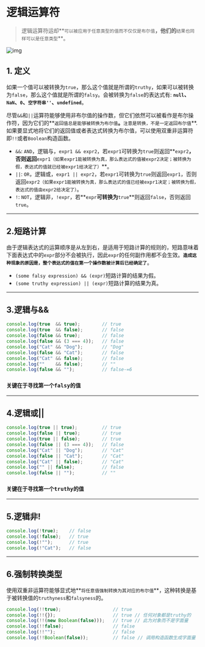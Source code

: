 # 逻辑运算符

> 逻辑运算符运却**`可以被应用于任意类型的值而不仅仅是布尔值`**，他们的**`结果也同样可以是任意类型`**。

![img](https://api2.mubu.com/v3/document_image/dd852787-f5ba-492c-bc9b-7b29bedcf678-10071129.jpg)



## 1. 定义

如果一个值可以被转换为`true`，那么这个值就是所谓的`truthy`，如果可以被转换为`false`，那么这个值就是所谓的`falsy`。会被转换为`false`的表达式有: **`null`、`NaN`、`0`、`空字符串''`、`undefined`**。

尽管`&&`和`||`运算符能够使用非布尔值的操作数，但它们依然可以被看作是布尔操作符，因为它们的**`返回值总是能够被转换为布尔值`**。**`注意是转换，不是一定返回布尔值`**.如果要显式地将它们的返回值或者表达式转换为布尔值，可以使用双重非运算符即`!!`或者`Boolean`构造函数。

- `&&`: `AND`，逻辑与，`expr1 && expr2`，若`expr1`可转换为`true`则返回**`expr2`**，否则返回**`expr1（如果expr1能被转换为真，那么表达式的值被expr2决定；被转换为假，表达式的值就已经被expr1给决定了）`**。
- `||`: `OR`，逻辑或，`expr1 || expr2`，若`expr1`可转换为`true`则返回`expr1`，否则返回`expr2（如果expr1能被转换为真，那么表达式的值已经被expr1决定；被转换为假，表达式的值由expr2给决定了）`。
- `!`: `NOT`，逻辑非，`!expr`，若**`expr`**可转换为**`true`**则返回`false`，否则返回`true`。

---



## 2.短路计算

由于逻辑表达式的运算顺序是从左到右，是适用于短路计算的规则的，短路意味着下面表达式中的`expr`部分不会被执行，因此`expr`的任何副作用都不会生效。**`造成这种现象的原因是，整个表达式的值在第一个操作数被计算后已经确定了`**。

- `(some falsy expression) && (expr)`短路计算的结果为假。
- `(some truthy expression) || (expr)`短路计算的结果为真。

---



## 3.逻辑与&&

``` javascript
console.log(true  && true);        // true
console.log(true  && false);       // false
console.log(false && true);        // false
console.log(false && (3 === 4));   // false
console.log("Cat" && "Dog");       // "Dog"
console.log(false && "Cat");       // false
console.log("Cat" && false);       // false
console.log(""    && false);       // ""
console.log(false && "");          // false-=6
```

### `关键在于寻找第一个falsy的值`

---



## 4.逻辑或||



``` javascript
console.log(true || true);         // true
console.log(false || true);        // true
console.log(true || false);        // true
console.log(false || (3 === 4));   // false
console.log("Cat" || "Dog");       // "Cat"
console.log(false || "Cat");       // "Cat"
console.log("Cat" || false);       // "Cat"
console.log("" || false);          // false
console.log(false || "");          // ""
```

### `关键在于寻找第一个truthy的值`

----



## 5.逻辑非!



``` javascript
console.log(!true);    // false
console.log(!false);   // true
console.log(!"");      // true
console.log(!"Cat");   // false
```

---



## 6.强制转换类型

使用双重非运算符能够显式地**`将任意值强制转换为其对应的布尔值`**，这种转换是基于被转换值的`truthyness`和`falsyness`的。

``` javascript
console.log(!!true);                   // true
console.log(!!{});                     // true // 任何对象都是truthy的
console.log(!!(new Boolean(false)));   // true // 此为对象而不是字面量
console.log(!!false);                  // false
console.log(!!"");                     // false
console.log(!!Boolean(false));         // false // 调用构造函数生成字面量
```